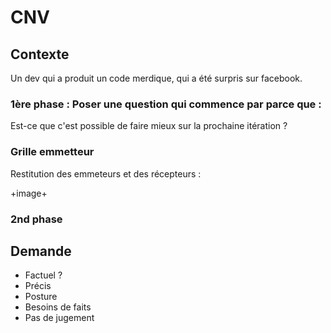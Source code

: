 # CNV

## Contexte

Un dev qui a produit un code merdique, qui a été surpris sur facebook.

### 1ère phase : Poser une question qui commence par parce que :

Est-ce que c'est possible de faire mieux sur la prochaine itération ?

### Grille emmetteur 

Restitution des emmeteurs et des récepteurs :

+image+

### 2nd phase


## Demande 

* Factuel ?
* Précis
* Posture
* Besoins de faits
* Pas de jugement


